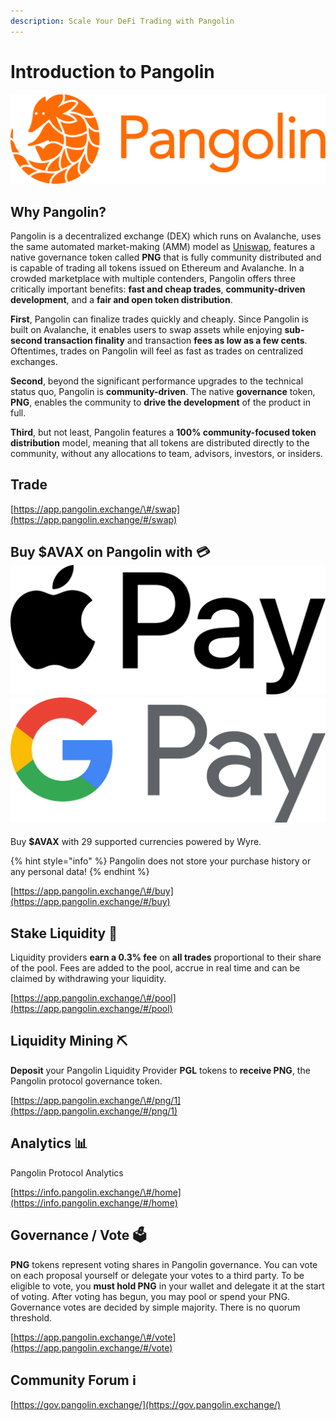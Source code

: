 ```yaml
---
description: Scale Your DeFi Trading with Pangolin
---
```


# Introduction to Pangolin

![](.gitbook/assets/logo.svg)

## Why Pangolin?

Pangolin is a decentralized exchange \(DEX\) which runs on Avalanche, uses the same automated market-making \(AMM\) model as [Uniswap](https://docs.uniswap.org/protocol/V2/concepts/protocol-overview/how-uniswap-works), features a native governance token called **PNG** that is fully community distributed and is capable of trading all tokens issued on Ethereum and Avalanche. In a crowded marketplace with multiple contenders, Pangolin offers three critically important benefits: **fast and cheap trades**, **community-driven development**, and a **fair and open token distribution**.

**First**, Pangolin can finalize trades quickly and cheaply. Since Pangolin is built on Avalanche, it enables users to swap assets while enjoying **sub-second transaction finality** and transaction **fees as low as a few cents**. Oftentimes, trades on Pangolin will feel as fast as trades on centralized exchanges. 

**Second**, beyond the significant performance upgrades to the technical status quo, Pangolin is **community-driven**. The native **governance** token, **PNG**, enables the community to **drive the development** of the product in full. 

**Third**, but not least, Pangolin features a **100% community-focused token distribution** model, meaning that all tokens are distributed directly to the community, without any allocations to team, advisors, investors, or insiders.

## **Trade**

[https://app.pangolin.exchange/\#/swap](https://app.pangolin.exchange/#/swap) 

## Buy $AVAX on Pangolin with 💳![](.gitbook/assets/pay.png)![](.gitbook/assets/google-pay.png) 

Buy **$AVAX** with 29 supported currencies powered by Wyre. 

{% hint style="info" %}
Pangolin does not store your purchase history or any personal data!
{% endhint %}

[https://app.pangolin.exchange/\#/buy](https://app.pangolin.exchange/#/buy) 

## Stake Liquidity 🥩 

Liquidity providers **earn a 0.3% fee** on **all trades** proportional to their share of the pool. Fees are added to the pool, accrue in real time and can be claimed by withdrawing your liquidity.

[https://app.pangolin.exchange/\#/pool](https://app.pangolin.exchange/#/pool) 

## Liquidity Mining ⛏ 

**Deposit** your Pangolin Liquidity Provider **PGL** tokens to **receive PNG**, the Pangolin protocol governance token.

[https://app.pangolin.exchange/\#/png/1](https://app.pangolin.exchange/#/png/1) 

## Analytics 📊 

Pangolin Protocol Analytics

[https://info.pangolin.exchange/\#/home](https://info.pangolin.exchange/#/home) 

## Governance / Vote 🗳 

**PNG** tokens represent voting shares in Pangolin governance. You can vote on each proposal yourself or delegate your votes to a third party. To be eligible to vote, you **must hold PNG** in your wallet and delegate it at the start of voting. After voting has begun, you may pool or spend your PNG. Governance votes are decided by simple majority. There is no quorum threshold.

[https://app.pangolin.exchange/\#/vote](https://app.pangolin.exchange/#/vote) 

## Community Forum ℹ 

[https://gov.pangolin.exchange/](https://gov.pangolin.exchange/) 

